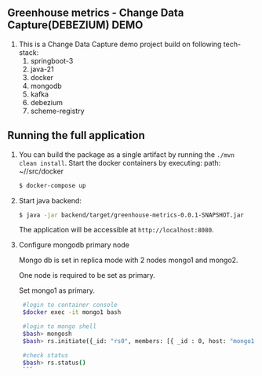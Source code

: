 Greenhouse metrics - Change Data Capture(DEBEZIUM) DEMO 
-----
1. This is a Change Data Capture demo project build on following tech-stack:
   1. springboot-3
   2. java-21
   3. docker
   4. mongodb
   5. kafka
   6. debezium
   7. scheme-registry
 
## Running the full application

1. You can build the package as a single artifact by running the `./mvn clean install`.
 Start the docker containers by executing:
    path: ~/<project-root>/src/docker
    ```bash
    $ docker-compose up
    ```

2. Start java backend:
    ```bash
    $ java -jar backend/target/greenhouse-metrics-0.0.1-SNAPSHOT.jar
    ```
   The application will be accessible at `http://localhost:8080`.

3. Configure mongodb primary node

   Mongo db is set in replica mode with 2 nodes mongo1 and mongo2.
   
   One node is required to be set as primary.
   
   Set mongo1 as primary.
      ```bash
       #login to container console
       $docker exec -it mongo1 bash
      
       #login to mongo shell
       $bash> mongosh
       $bash> rs.initiate({_id: "rs0", members: [{ _id : 0, host: "mongo1:27017" },{ _id : 1, host: "mongo2:27018" }] })
      
       #check status         
       $bash> rs.status()
       ```



